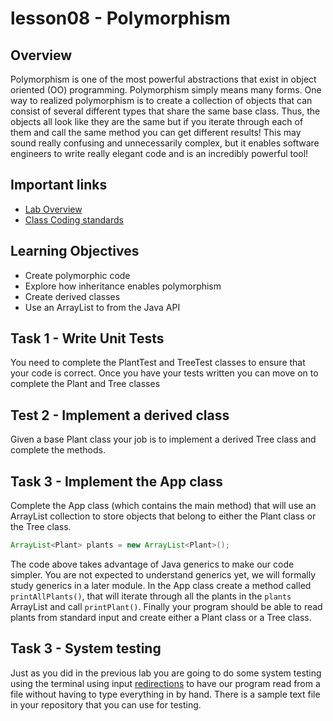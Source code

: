 # lesson08 - Polymorphism

## Overview

Polymorphism is one of the most powerful abstractions that exist in object oriented (OO)
programming. Polymorphism simply means many forms. One way to realized polymorphism is to create a
collection of objects that can consist of several different types that share the same base class.
Thus, the objects all look like they are the same but if you iterate through each of them and call
the same method you can get different results! This may sound really confusing and unnecessarily
complex, but it enables software engineers to write really elegant code and is an incredibly
powerful tool!

## Important links

- [Lab Overview]()
- [Class Coding standards](https://shanep-cs2.github.io/docs/coding-standards.html)

## Learning Objectives

- Create polymorphic code
- Explore how inheritance enables polymorphism
- Create derived classes
- Use an ArrayList to from the Java API

## Task 1 - Write Unit Tests

You need to complete the PlantTest and TreeTest classes to ensure that your code is correct. Once
you have your tests written you can move on to complete the Plant and Tree classes

## Test 2 - Implement a derived class

Given a base Plant class your job is to implement a derived Tree class and complete the methods.

## Task 3 - Implement the App class

Complete the App class (which contains the main method) that will use an
ArrayList collection to store objects that belong to either the Plant class or the
Tree class.

```java
ArrayList<Plant> plants = new ArrayList<Plant>();
```

The code above takes advantage of Java generics to make our code simpler. You are not expected to
understand generics yet, we will formally study generics in a later module. In the App class create
a method called `printAllPlants()`, that will iterate through all the plants in the `plants`
ArrayList and call `printPlant()`.  Finally your program should be able to read plants from standard
input and create either a Plant class or a Tree class.

## Task 3 - System testing

Just as you did in the previous lab you are going to do some system testing using the terminal using
input [redirections](https://www.gnu.org/software/bash/manual/html_node/Redirections.html) to have
our program read from a file without having to type everything in by hand.  There is a sample text
file in your repository that you can use for testing.
